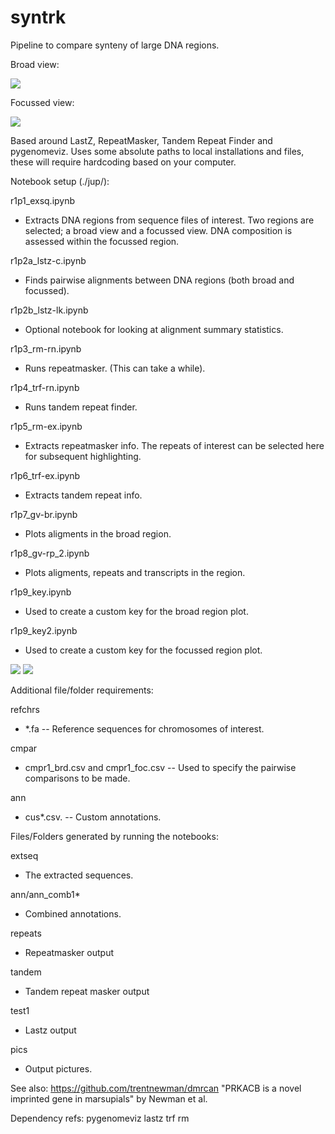# syntrk

Pipeline to compare synteny of large DNA regions. 

Broad view:

![](./assets/diagram/syn_lstz_brd1.png)


Focussed view:

![](./assets/diagram/syn_reps_foc1.png)


Based around LastZ, RepeatMasker, Tandem Repeat Finder and pygenomeviz.
Uses some absolute paths to local installations and files, these will require hardcoding based on your computer. 

Notebook setup (./jup/):

r1p1_exsq.ipynb
- Extracts DNA regions from sequence files of interest. Two regions are selected; a broad view and a focussed view. DNA composition is assessed within the focussed region.

r1p2a_lstz-c.ipynb
- Finds pairwise alignments between DNA regions (both broad and focussed).

r1p2b_lstz-lk.ipynb
- Optional notebook for looking at alignment summary statistics.

r1p3_rm-rn.ipynb
- Runs repeatmasker. (This can take a while).

r1p4_trf-rn.ipynb
- Runs tandem repeat finder.

r1p5_rm-ex.ipynb
- Extracts repeatmasker info. The repeats of interest can be selected here for subsequent highlighting.

r1p6_trf-ex.ipynb
- Extracts tandem repeat info.

r1p7_gv-br.ipynb
- Plots aligments in the broad region.

r1p8_gv-rp_2.ipynb
- Plots aligments, repeats and transcripts in the region.

r1p9_key.ipynb
- Used to create a custom key for the broad region plot.

r1p9_key2.ipynb
- Used to create a custom key for the focussed region plot.

![](./assets/diagram/key_lastz.png)
![](./assets/diagram/key_reps.png)

Additional file/folder requirements:

refchrs
- *.fa
-- Reference sequences for chromosomes of interest.

cmpar
- cmpr1_brd.csv and cmpr1_foc.csv
-- Used to specify the pairwise comparisons to be made.

ann
- cus*.csv.
-- Custom annotations.


Files/Folders generated by running the notebooks:

extseq
- The extracted sequences.

ann/ann_comb1*
- Combined annotations.

repeats
- Repeatmasker output

tandem
- Tandem repeat masker output

test1
- Lastz output

pics
- Output pictures.

See also:
https://github.com/trentnewman/dmrcan
"PRKACB is a novel imprinted gene in marsupials" by Newman et al.

Dependency refs:
pygenomeviz
lastz
trf
rm
